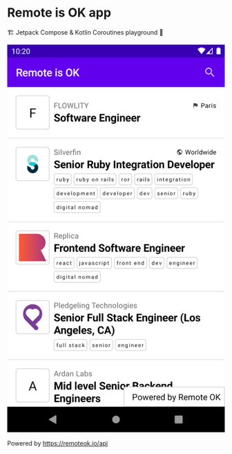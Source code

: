 # Remote is OK app

🏗️ Jetpack Compose & Kotlin Coroutines playground 🧪

![Remote is OK app](/screenshots/remote-is-ok.png)

Powered by https://remoteok.io/api
